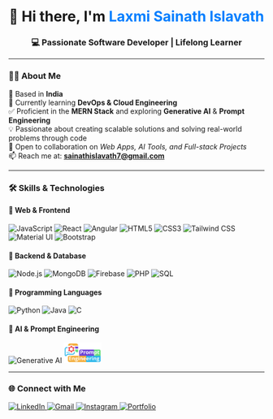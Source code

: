 <h1 align="center">👋 Hi there, I'm <span style="color:#007FFF;">Laxmi Sainath Islavath</span></h1>
<h3 align="center">💻 Passionate Software Developer | Lifelong Learner</h3>

---

### 👨‍💻 About Me

<p align="left">
  🚩 Based in <strong>India</strong><br>
  📘 Currently learning <strong>DevOps & Cloud Engineering</strong><br>
  ✅ Proficient in the <strong>MERN Stack</strong> and exploring <strong>Generative AI</strong> & <strong>Prompt Engineering</strong><br>
  💡 Passionate about creating scalable solutions and solving real-world problems through code<br>
  🤝 Open to collaboration on <em>Web Apps, AI Tools, and Full-stack Projects</em><br>
  📫 Reach me at: <a href="mailto:sainathislavath7@gmail.com"><strong>sainathislavath7@gmail.com</strong></a>
</p>

---

### 🛠 Skills & Technologies

#### 🎨 Web & Frontend
<p>
  <img src="https://cdn.jsdelivr.net/gh/devicons/devicon/icons/javascript/javascript-original.svg" height="40" title="JavaScript"/>
  <img src="https://cdn.jsdelivr.net/gh/devicons/devicon/icons/react/react-original.svg" height="40" title="React"/>
  <img src="https://cdn.jsdelivr.net/gh/devicons/devicon/icons/angular/angular-original.svg" height="40" title="Angular"/>
  <img src="https://cdn.jsdelivr.net/gh/devicons/devicon/icons/html5/html5-original.svg" height="40" title="HTML5"/>
  <img src="https://cdn.jsdelivr.net/gh/devicons/devicon/icons/css3/css3-original.svg" height="40" title="CSS3"/>
  <img src="https://icon.icepanel.io/Technology/svg/Tailwind-CSS.svg" height="40" title="Tailwind CSS"/>
  <img src="https://img.shields.io/badge/MUI-007FFF?style=for-the-badge&logo=mui&logoColor=white" height="30" title="Material UI"/>
  <img src="https://cdn.jsdelivr.net/gh/devicons/devicon/icons/bootstrap/bootstrap-original.svg" height="40" title="Bootstrap"/>
</p>

#### 🔧 Backend & Database
<p>
  <img src="https://cdn.jsdelivr.net/gh/devicons/devicon/icons/nodejs/nodejs-original.svg" height="40" title="Node.js"/>
  <img src="https://cdn.jsdelivr.net/gh/devicons/devicon/icons/mongodb/mongodb-original.svg" height="40" title="MongoDB"/>
  <img src="https://cdn.jsdelivr.net/gh/devicons/devicon/icons/firebase/firebase-plain-wordmark.svg" height="40" title="Firebase"/>
  <img src="https://cdn.jsdelivr.net/gh/devicons/devicon/icons/php/php-original.svg" height="40" title="PHP"/>
  <img src="https://img.icons8.com/ios-filled/50/sql.png" height="40" title="SQL" alt="SQL"/>
</p>

#### 🧠 Programming Languages
<p>
  <img src="https://cdn.jsdelivr.net/gh/devicons/devicon/icons/python/python-original.svg" height="40" title="Python"/>
  <img src="https://cdn.jsdelivr.net/gh/devicons/devicon/icons/java/java-original.svg" height="40" title="Java"/>
  <img src="https://cdn.jsdelivr.net/gh/devicons/devicon/icons/c/c-original.svg" height="40" title="C"/>
</p>

#### 🤖 AI & Prompt Engineering
<p>
  <img src="https://img.icons8.com/fluency/48/chatgpt.png" height="40" title="Generative AI"/>
  <img src="https://raw.githubusercontent.com/webmaxru/prompt-engineering-logo/2ceea5e5b827e0bcbc4226cbca3539540c0946ae/assets/sticker_prompt-engineering.svg" height="40" title="Prompt Engineering"/>
</p>

---

### 🌐 Connect with Me

<p align="left">
  <a href="https://www.linkedin.com/in/laxmi-sainath-islavath-9213891b6/" target="_blank">
    <img src="https://img.shields.io/static/v1?message=LinkedIn&logo=linkedin&label=&color=0077B5&logoColor=white&style=for-the-badge" height="35" alt="LinkedIn" />
  </a>
  <a href="mailto:sainathislavath7@gmail.com">
    <img src="https://img.shields.io/static/v1?message=Gmail&logo=gmail&label=&color=D14836&logoColor=white&style=for-the-badge" height="35" alt="Gmail" />
  </a>
  <a href="https://www.instagram.com/sainath_islavath/" target="_blank">
    <img src="https://img.shields.io/static/v1?message=Instagram&logo=instagram&label=&color=E4405F&logoColor=white&style=for-the-badge" height="35" alt="Instagram" />
  </a>
  <a href="https://sainathislavath.netlify.app/" target="_blank">
    <img src="https://img.shields.io/static/v1?message=Portfolio&logo=portfolio&label=&color=81CAD6&logoColor=white&style=for-the-badge" height="35" alt="Portfolio" />
  </a>
</p>
